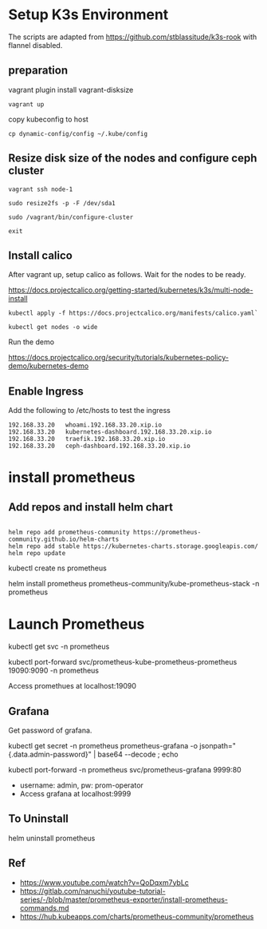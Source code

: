 # Setup K3s Environment

The scripts are adapted from https://github.com/stblassitude/k3s-rook with flannel  disabled.


## preparation

vagrant plugin install vagrant-disksize

```
vagrant up 
```

copy kubeconfig to host

```
cp dynamic-config/config ~/.kube/config
```

## Resize disk size of the nodes and configure ceph cluster



```
vagrant ssh node-1

sudo resize2fs -p -F /dev/sda1

sudo /vagrant/bin/configure-cluster

exit
```


## Install calico 

After vagrant up, setup calico as follows. Wait for the nodes to be ready.

https://docs.projectcalico.org/getting-started/kubernetes/k3s/multi-node-install

```
kubectl apply -f https://docs.projectcalico.org/manifests/calico.yaml`

kubectl get nodes -o wide
```


Run the demo

https://docs.projectcalico.org/security/tutorials/kubernetes-policy-demo/kubernetes-demo


## Enable Ingress

Add the following to /etc/hosts to test the ingress

```
192.168.33.20   whoami.192.168.33.20.xip.io
192.168.33.20   kubernetes-dashboard.192.168.33.20.xip.io
192.168.33.20   traefik.192.168.33.20.xip.io
192.168.33.20   ceph-dashboard.192.168.33.20.xip.io
```

# install prometheus

## Add repos and install helm chart
```

helm repo add prometheus-community https://prometheus-community.github.io/helm-charts
helm repo add stable https://kubernetes-charts.storage.googleapis.com/
helm repo update

```

kubectl create ns prometheus

helm install prometheus prometheus-community/kube-prometheus-stack -n prometheus


# Launch Prometheus

kubectl get svc -n prometheus

kubectl port-forward svc/prometheus-kube-prometheus-prometheus 19090:9090 -n prometheus

Access promethues at localhost:19090

## Grafana

Get password of grafana.

 kubectl get secret -n prometheus prometheus-grafana -o jsonpath="{.data.admin-password}" | base64 --decode ; echo

kubectl port-forward  -n prometheus  svc/prometheus-grafana 9999:80 


- username: admin, pw: prom-operator
- Access grafana at localhost:9999

## To Uninstall

helm uninstall prometheus

## Ref

- https://www.youtube.com/watch?v=QoDqxm7ybLc
- https://gitlab.com/nanuchi/youtube-tutorial-series/-/blob/master/prometheus-exporter/install-prometheus-commands.md
- https://hub.kubeapps.com/charts/prometheus-community/prometheus
